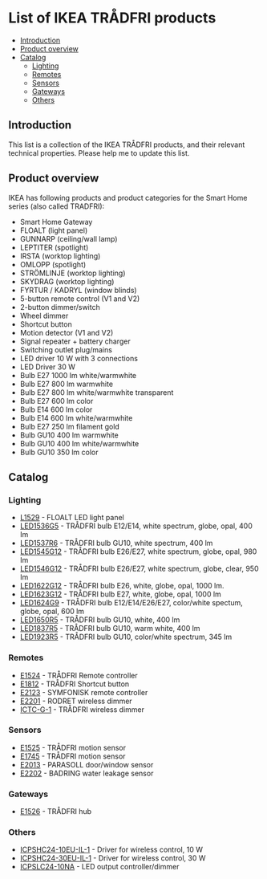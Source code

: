 # List of IKEA TRÅDFRI products

* [Introduction](#introduction)
* [Product overview](#product-overview)
* [Catalog](#catalog)
  * [Lighting](#lighting)
  * [Remotes](#remotes)
  * [Sensors](#sensors)
  * [Gateways](#gateways)
  * [Others](#others)

## Introduction
This list is a collection of the IKEA TRÅDFRI products, and their relevant
technical properties. Please help me to update this list.

## Product overview
IKEA has following products and product categories for the Smart Home series
(also called TRADFRI):

* Smart Home Gateway
* FLOALT (light panel)
* GUNNARP (ceiling/wall lamp)
* LEPTITER (spotlight)
* IRSTA  (worktop lighting)
* OMLOPP (spotlight)
* STRÖMLINJE (worktop lighting)
* SKYDRAG (worktop lighting)
* FYRTUR / KADRYL (window blinds)
* 5-button remote control (V1 and V2)
* 2-button dimmer/switch
* Wheel dimmer
* Shortcut button
* Motion detector (V1 and V2)
* Signal repeater + battery charger
* Switching outlet plug/mains
* LED driver 10 W with 3 connections
* LED Driver 30 W
* Bulb E27 1000 lm white/warmwhite
* Bulb E27 800 lm warmwhite
* Bulb E27 800 lm white/warmwhite transparent
* Bulb E27 600 lm color
* Bulb E14 600 lm color
* Bulb E14 600 lm white/warmwhite
* Bulb E27 250 lm filament gold
* Bulb GU10 400 lm warmwhite
* Bulb GU10 400 lm white/warmwhite
* Bulb GU10 350 lm color

## Catalog

### Lighting

* [L1529](products/L1529) - FLOALT LED light panel
* [LED1536G5](products/LED1536G5) - TRÅDFRI bulb E12/E14, white spectrum, globe, opal, 400 lm
* [LED1537R6](products/LED1537R6) - TRÅDFRI bulb GU10, white spectrum, 400 lm
* [LED1545G12](products/LED1545G12) - TRÅDFRI bulb E26/E27, white spectrum, globe, opal, 980 lm
* [LED1546G12](products/LED1546G12) - TRÅDFRI bulb E26/E27, white spectrum, globe, clear, 950 lm
* [LED1622G12](products/LED1622G12) - TRÅDFRI bulb E26, white, globe, opal, 1000 lm.
* [LED1623G12](products/LED1623G12) - TRÅDFRI bulb E27, white, globe, opal, 1000 lm
* [LED1624G9](products/LED1624G9) - TRÅDFRI bulb E12/E14/E26/E27, color/white spectum, globe, opal, 600 lm
* [LED1650R5](products/LED1650R5) - TRÅDFRI bulb GU10, white, 400 lm
* [LED1837R5](products/LED1837R5) - TRÅDFRI bulb GU10, warm white, 400 lm
* [LED1923R5](products/LED1923R5) - TRÅDFRI bulb GU10, color/white spectrum, 345 lm

### Remotes

* [E1524](products/E1524) - TRÅDFRI Remote controller
* [E1812](products/E1812) - TRÅDFRI Shortcut button
* [E2123](products/E2123) - SYMFONISK remote controller
* [E2201](products/E2201) - RODRET wireless dimmer
* [ICTC-G-1](products/ICTC-G-1) - TRÅDFRI wireless dimmer

### Sensors

* [E1525](products/E1525) - TRÅDFRI motion sensor
* [E1745](products/E1745) - TRÅDFRI motion sensor
* [E2013](products/E2013) - PARASOLL door/window sensor
* [E2202](products/E2202) - BADRING water leakage sensor

### Gateways

* [E1526](products/E1526) - TRÅDFRI hub

### Others

* [ICPSHC24-10EU-IL-1](products/ICPSHC24-10EU-IL-1) - Driver for wireless control, 10 W
* [ICPSHC24-30EU-IL-1](products/ICPSHC24-30EU-IL-1) - Driver for wireless control, 30 W
* [ICPSLC24-10NA](products/ICPSLC24-10NA) - LED output controller/dimmer
